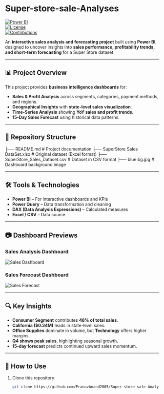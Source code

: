 # Super-store-sale-Analyses

[![Power BI](https://img.shields.io/badge/Tool-Power%20BI-yellow?logo=powerbi&logoColor=white)](https://powerbi.microsoft.com/)  
[![License](https://img.shields.io/badge/License-MIT-green)](LICENSE)  
[![Contributions](https://img.shields.io/badge/Contributions-Welcome-blue)](https://github.com/PranavAnand2005/Super-store-sale-Analyses/pulls)

An **interactive sales analysis and forecasting project** built using **Power BI**, designed to uncover insights into **sales performance, profitability trends, and short-term forecasting** for a Super Store dataset.

---

## **📊 Project Overview**
This project provides **business intelligence dashboards** for:
- **Sales & Profit Analysis** across segments, categories, payment methods, and regions.
- **Geographical Insights** with **state-level sales visualization**.
- **Time-Series Analysis** showing **YoY sales and profit trends**.
- **15-Day Sales Forecast** using historical data patterns.

---

## **📂 Repository Structure**
├── README.md # Project documentation
├── SuperStore Sales DataSet.xlsx # Original dataset (Excel format)
├── SuperStore_Sales_Dataset.csv # Dataset in CSV format
├── blue bg.jpg # Dashboard background image

---

## **🛠️ Tools & Technologies**
- **Power BI** – For interactive dashboards and KPIs  
- **Power Query** – Data transformation and cleaning  
- **DAX (Data Analysis Expressions)** – Calculated measures  
- **Excel / CSV** – Data source  

---

## **📷 Dashboard Previews**
### **Sales Analysis Dashboard**
![Sales Dashboard](https://github.com/user-attachments/assets/715ab5aa-7f17-4ce1-b704-4bd232cc83d8)

### **Sales Forecast Dashboard**
![Sales Forecast](https://github.com/user-attachments/assets/4bf19ffb-5d47-44c3-bd45-7020893884f5)


---

## **🔍 Key Insights**
- **Consumer Segment** contributes **48% of total sales**.  
- **California ($0.34M)** leads in state-level sales.  
- **Office Supplies** dominate in volume, but **Technology** offers higher margins.  
- **Q4 shows peak sales**, highlighting seasonal growth.  
- **15-day forecast** predicts continued upward sales momentum.  

---

## **🚀 How to Use**
1. Clone this repository:
   ```bash
   git clone https://github.com/PranavAnand2005/Super-store-sale-Analyses.git
